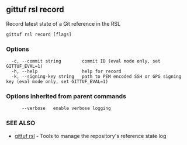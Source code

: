 ## gittuf rsl record

Record latest state of a Git reference in the RSL

```
gittuf rsl record [flags]
```

### Options

```
  -c, --commit string        commit ID (eval mode only, set GITTUF_EVAL=1)
  -h, --help                 help for record
  -k, --signing-key string   path to PEM encoded SSH or GPG signing key (eval mode only, set GITTUF_EVAL=1)
```

### Options inherited from parent commands

```
      --verbose   enable verbose logging
```

### SEE ALSO

* [gittuf rsl](gittuf_rsl.md)	 - Tools to manage the repository's reference state log

